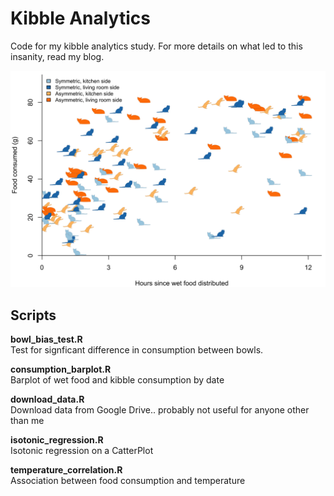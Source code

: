 # Kibble Analytics

Code for my kibble analytics study. For more details on what led to this insanity, read my blog. 

![Kibble Dashboard](plots/bowl_bias_multicoloured.png)


## Scripts

**bowl\_bias\_test.R**</br>
Test for signficant difference in consumption between bowls.

**consumption_barplot.R** </br>
Barplot of wet food and kibble consumption by date

**download_data.R** </br>
Download data from Google Drive.. probably not useful for anyone other than me

**isotonic_regression.R**</br>
Isotonic regression on a CatterPlot

**temperature_correlation.R** </br>
Association between food consumption and temperature